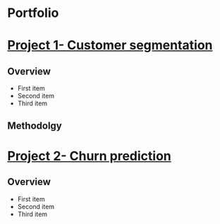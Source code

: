 # Portfolio
# [**Project 1- Customer segmentation**](https://github.com/egtef/customer-segmentation)
## Overview
- First item
- Second item
- Third item
## Methodolgy
[](https://github.com/egtef/Portfolio/blob/main/images/segmentation.png)

# [**Project 2- Churn prediction**](https://github.com/egtef/customer-segmentation)
## Overview
- First item
- Second item
- Third item
